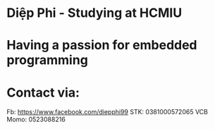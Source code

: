 # Diệp Phi - Studying at HCMIU
# Having a passion for embedded programming
# Contact via:
Fb: https://www.facebook.com/diepphi99
STK: 0381000572065 VCB
Momo: 0523088216
